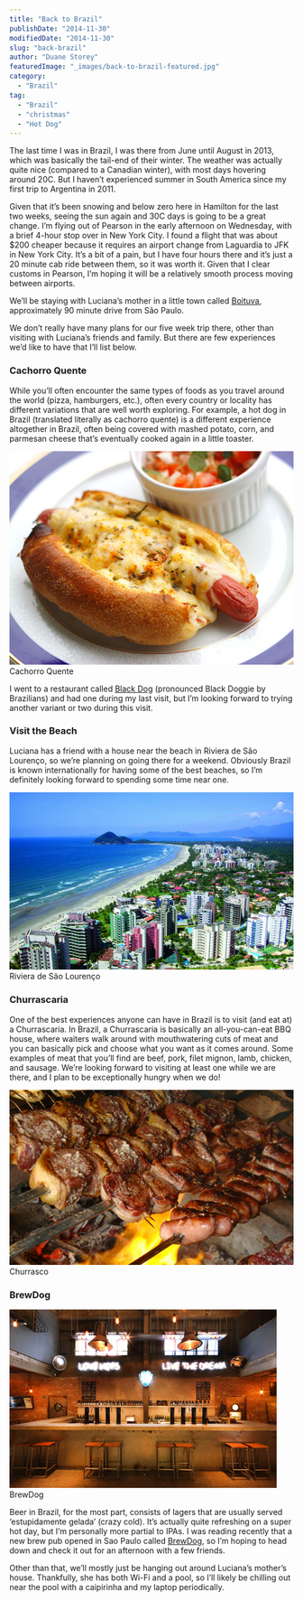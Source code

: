 ```yaml
---
title: "Back to Brazil"
publishDate: "2014-11-30"
modifiedDate: "2014-11-30"
slug: "back-brazil"
author: "Duane Storey"
featuredImage: "_images/back-to-brazil-featured.jpg"
category:
  - "Brazil"
tag:
  - "Brazil"
  - "christmas"
  - "Hot Dog"
---
```


The last time I was in Brazil, I was there from June until August in 2013, which was basically the tail-end of their winter. The weather was actually quite nice (compared to a Canadian winter), with most days hovering around 20C. But I haven’t experienced summer in South America since my first trip to Argentina in 2011.

Given that it’s been snowing and below zero here in Hamilton for the last two weeks, seeing the sun again and 30C days is going to be a great change. I’m flying out of Pearson in the early afternoon on Wednesday, with a brief 4-hour stop over in New York City. I found a flight that was about $200 cheaper because it requires an airport change from Laguardia to JFK in New York City. It’s a bit of a pain, but I have four hours there and it’s just a 20 minute cab ride between them, so it was worth it. Given that I clear customs in Pearson, I’m hoping it will be a relatively smooth process moving between airports.

We’ll be staying with Luciana’s mother in a little town called [Boituva](http://en.wikipedia.org/wiki/Boituva), approximately 90 minute drive from São Paulo.

We don’t really have many plans for our five week trip there, other than visiting with Luciana’s friends and family. But there are few experiences we’d like to have that I’ll list below.

### Cachorro Quente

While you’ll often encounter the same types of foods as you travel around the world (pizza, hamburgers, etc.), often every country or locality has different variations that are well worth exploring. For example, a hot dog in Brazil (translated literally as cachorro quente) is a different experience altogether in Brazil, often being covered with mashed potato, corn, and parmesan cheese that’s eventually cooked again in a little toaster.

![Cachorro Quente](_images/back-to-brazil-1.jpg)Cachorro Quente



I went to a restaurant called [Black Dog](http://www.blackdog.com.br/) (pronounced Black Doggie by Brazilians) and had one during my last visit, but I’m looking forward to trying another variant or two during this visit.

### Visit the Beach

Luciana has a friend with a house near the beach in Riviera de São Lourenço, so we’re planning on going there for a weekend. Obviously Brazil is known internationally for having some of the best beaches, so I’m definitely looking forward to spending some time near one.

![Riviera de São Lourenço](_images/back-to-brazil-2.png)Riviera de São Lourenço



### Churrascaria

One of the best experiences anyone can have in Brazil is to visit (and eat at) a Churrascaria. In Brazil, a Churrascaria is basically an all-you-can-eat BBQ house, where waiters walk around with mouthwatering cuts of meat and you can basically pick and choose what you want as it comes around. Some examples of meat that you’ll find are beef, pork, filet mignon, lamb, chicken, and sausage. We’re looking forward to visiting at least one while we are there, and I plan to be exceptionally hungry when we do!

![Churrasco](_images/back-to-brazil-3.png)Churrasco



### BrewDog

![BrewDog](_images/back-to-brazil-4.jpg)BrewDog



Beer in Brazil, for the most part, consists of lagers that are usually served ‘estupidamente gelada’ (crazy cold). It’s actually quite refreshing on a super hot day, but I’m personally more partial to IPAs. I was reading recently that a new brew pub opened in Sao Paulo called [BrewDog](http://www.brewdog.com/bars/sao-paulo), so I’m hoping to head down and check it out for an afternoon with a few friends.

Other than that, we’ll mostly just be hanging out around Luciana’s mother’s house. Thankfully, she has both Wi-Fi and a pool, so I’ll likely be chilling out near the pool with a caipirinha and my laptop periodically.